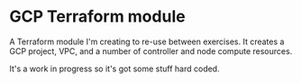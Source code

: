 # GCP Terraform module

A Terraform module I'm creating to re-use between exercises.  It creates a GCP project, VPC, and a number of controller and node compute resources.

It's a work in progress so it's got some stuff hard coded.